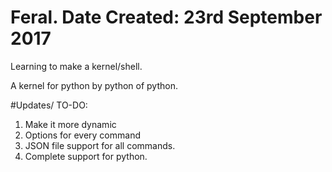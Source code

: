 # Feral. Date Created: 23rd September 2017

Learning to make a kernel/shell.

A kernel for python by python of python.

#Updates/ TO-DO:
1. Make it more dynamic
2. Options for every command
3. JSON file support for all commands.
4. Complete support for python.